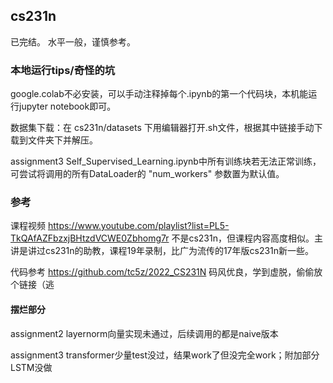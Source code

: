 ## cs231n
已完结。
水平一般，谨慎参考。

### 本地运行tips/奇怪的坑

google.colab不必安装，可以手动注释掉每个.ipynb的第一个代码块，本机能运行jupyter notebook即可。

数据集下载：在 cs231n/datasets 下用编辑器打开.sh文件，根据其中链接手动下载到文件夹下并解压。

assignment3 Self_Supervised_Learning.ipynb中所有训练块若无法正常训练，可尝试将调用的所有DataLoader的 "num_workers" 参数置为默认值。

### 参考

课程视频 https://www.youtube.com/playlist?list=PL5-TkQAfAZFbzxjBHtzdVCWE0Zbhomg7r 不是cs231n，但课程内容高度相似。主讲是讲过cs231n的助教，课程19年录制，比广为流传的17年版cs231n新一些。

代码参考 https://github.com/tc5z/2022_CS231N 码风优良，学到虚脱，偷偷放个链接（逃

#### 摆烂部分

assignment2 layernorm向量实现未通过，后续调用的都是naive版本

assignment3 transformer少量test没过，结果work了但没完全work；附加部分LSTM没做
